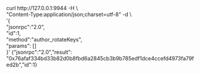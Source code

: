 <div id="termynal" data-termynal>
  <span data-ty="input"><span class="file-path"></span>curl http://127.0.0.1:9944 -H \
    <br>  "Content-Type:application/json;charset=utf-8" -d \
    <br>    '{
    <br>        "jsonrpc":"2.0",
    <br>        "id":1,
    <br>        "method":"author_rotateKeys",
    <br>        "params": []
    <br>    }'
  </span>
  <span data-ty>{"jsonrpc":"2.0","result":</span>
  <span data-ty>
  "0x76afaf334bd33b82d0b8fbd6a2845cb3b9b785edf1dce4ccefd4973fa79fed2b","id":1}</span>
</div>
